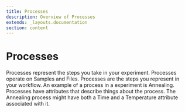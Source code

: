 ```yaml
---
title: Processes
description: Overview of Processes
extends: _layouts.documentation
section: content
---
```


# Processes
Processes represent the steps you take in your experiment. Processes operate on Samples and Files. Processes are the
steps you represent in your workflow. An example of a process in a experiment is Annealing. Processes have attributes
that describe things about the process. The Annealing process might have both a Time and a Temperature attribute
associated with it.